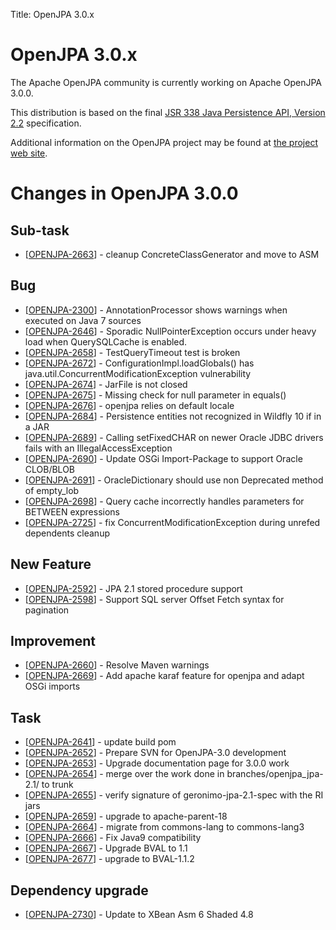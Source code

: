 Title: OpenJPA 3.0.x


<a name="OpenJPA-3.0.0"></a>

# OpenJPA 3.0.x

The Apache OpenJPA community is currently working on Apache OpenJPA 3.0.0.

This distribution is based on the final [JSR 338 Java Persistence API,
Version 2.2](http://jcp.org/en/jsr/detail?id=338) specification.

Additional information on the OpenJPA project may be found at [the project web site](http://openjpa.apache.org).

<a name="OpenJPA-2.4.3"></a>

# Changes in OpenJPA 3.0.0


<h2>        Sub-task
</h2>
<ul>
<li>[<a href='https://issues.apache.org/jira/browse/OPENJPA-2663'>OPENJPA-2663</a>] -         cleanup ConcreteClassGenerator and move to ASM
</li>
</ul>
        
<h2>        Bug
</h2>
<ul>
<li>[<a href='https://issues.apache.org/jira/browse/OPENJPA-2300'>OPENJPA-2300</a>] -         AnnotationProcessor shows warnings when executed on Java 7 sources
</li>
<li>[<a href='https://issues.apache.org/jira/browse/OPENJPA-2646'>OPENJPA-2646</a>] -         Sporadic NullPointerException occurs under heavy load when QuerySQLCache is enabled.
</li>
<li>[<a href='https://issues.apache.org/jira/browse/OPENJPA-2658'>OPENJPA-2658</a>] -         TestQueryTimeout test is broken
</li>
<li>[<a href='https://issues.apache.org/jira/browse/OPENJPA-2672'>OPENJPA-2672</a>] -         ConfigurationImpl.loadGlobals() has java.util.ConcurrentModificationException vulnerability
</li>
<li>[<a href='https://issues.apache.org/jira/browse/OPENJPA-2674'>OPENJPA-2674</a>] -         JarFile is not closed
</li>
<li>[<a href='https://issues.apache.org/jira/browse/OPENJPA-2675'>OPENJPA-2675</a>] -         Missing check for null parameter in equals()
</li>
<li>[<a href='https://issues.apache.org/jira/browse/OPENJPA-2676'>OPENJPA-2676</a>] -         openjpa relies on default locale
</li>
<li>[<a href='https://issues.apache.org/jira/browse/OPENJPA-2684'>OPENJPA-2684</a>] -         Persistence entities not recognized in Wildfly 10 if in a JAR
</li>
<li>[<a href='https://issues.apache.org/jira/browse/OPENJPA-2689'>OPENJPA-2689</a>] -         Calling setFixedCHAR on newer Oracle JDBC drivers fails with an IllegalAccessException
</li>
<li>[<a href='https://issues.apache.org/jira/browse/OPENJPA-2690'>OPENJPA-2690</a>] -         Update OSGi Import-Package to support Oracle CLOB/BLOB
</li>
<li>[<a href='https://issues.apache.org/jira/browse/OPENJPA-2691'>OPENJPA-2691</a>] -         OracleDictionary should use non Deprecated method of empty_lob
</li>
<li>[<a href='https://issues.apache.org/jira/browse/OPENJPA-2698'>OPENJPA-2698</a>] -         Query cache incorrectly handles parameters for BETWEEN expressions
</li>
<li>[<a href='https://issues.apache.org/jira/browse/OPENJPA-2725'>OPENJPA-2725</a>] -         fix ConcurrentModificationException during unrefed dependents cleanup
</li>
</ul>
        
<h2>        New Feature
</h2>
<ul>
<li>[<a href='https://issues.apache.org/jira/browse/OPENJPA-2592'>OPENJPA-2592</a>] -         JPA 2.1 stored procedure support
</li>
<li>[<a href='https://issues.apache.org/jira/browse/OPENJPA-2598'>OPENJPA-2598</a>] -         Support SQL server Offset Fetch syntax for pagination
</li>
</ul>
        
<h2>        Improvement
</h2>
<ul>
<li>[<a href='https://issues.apache.org/jira/browse/OPENJPA-2660'>OPENJPA-2660</a>] -         Resolve Maven warnings
</li>
<li>[<a href='https://issues.apache.org/jira/browse/OPENJPA-2669'>OPENJPA-2669</a>] -         Add apache karaf feature for openjpa and adapt OSGi imports
</li>
</ul>
            
<h2>        Task
</h2>
<ul>
<li>[<a href='https://issues.apache.org/jira/browse/OPENJPA-2641'>OPENJPA-2641</a>] -         update build pom
</li>
<li>[<a href='https://issues.apache.org/jira/browse/OPENJPA-2652'>OPENJPA-2652</a>] -         Prepare SVN for OpenJPA-3.0 development
</li>
<li>[<a href='https://issues.apache.org/jira/browse/OPENJPA-2653'>OPENJPA-2653</a>] -         Upgrade documentation page for 3.0.0 work
</li>
<li>[<a href='https://issues.apache.org/jira/browse/OPENJPA-2654'>OPENJPA-2654</a>] -         merge over the work done in branches/openjpa_jpa-2.1/ to trunk
</li>
<li>[<a href='https://issues.apache.org/jira/browse/OPENJPA-2655'>OPENJPA-2655</a>] -         verify signature of geronimo-jpa-2.1-spec with the RI jars
</li>
<li>[<a href='https://issues.apache.org/jira/browse/OPENJPA-2659'>OPENJPA-2659</a>] -         upgrade to apache-parent-18
</li>
<li>[<a href='https://issues.apache.org/jira/browse/OPENJPA-2664'>OPENJPA-2664</a>] -         migrate from commons-lang to commons-lang3
</li>
<li>[<a href='https://issues.apache.org/jira/browse/OPENJPA-2666'>OPENJPA-2666</a>] -         Fix Java9 compatibility
</li>
<li>[<a href='https://issues.apache.org/jira/browse/OPENJPA-2667'>OPENJPA-2667</a>] -         Upgrade BVAL to 1.1
</li>
<li>[<a href='https://issues.apache.org/jira/browse/OPENJPA-2677'>OPENJPA-2677</a>] -         upgrade to BVAL-1.1.2
</li>
</ul>
                                                        
<h2>        Dependency upgrade
</h2>
<ul>
<li>[<a href='https://issues.apache.org/jira/browse/OPENJPA-2730'>OPENJPA-2730</a>] -         Update to XBean Asm 6 Shaded 4.8
</li>
</ul>